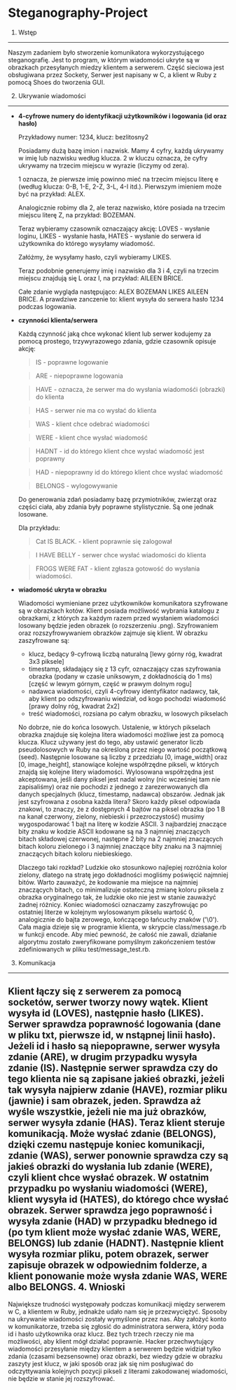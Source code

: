Steganography-Project
===========================

1. Wstęp
-------------------------

Naszym zadaniem było stworzenie komunikatora wykorzystującego steganografię. Jest to program, w którym wiadomości ukryte są w obrazkach przesyłanych miedzy klientem a serwerem.
Część sieciowa jest obsługiwana przez Sockety, Serwer jest napisany w C, a klient w Ruby z pomocą Shoes do tworzenia GUI.


2. Ukrywanie wiadomości
-------------------------

* **4-cyfrowe numery do identyfikacji użytkowników i logowania (id oraz hasło)**

	Przykładowy numer: 1234, klucz: bezlitosny2
	
	Posiadamy dużą bazę imion i nazwisk. Mamy 4 cyfry, każdą ukrywamy w imię lub nazwisku według klucza. 2 w kluczu oznacza, że cyfry ukrywamy na trzecim miejscu w wyrazie (liczymy od zera).
	
	1 oznacza, że pierwsze imię powinno mieć na trzecim miejscu literę e (według klucza: 0-B, 1-E, 2-Z, 3-L, 4-I itd.). Pierwszym imieniem może być na przykład: ALEX. 
	
	Analogicznie robimy dla 2, ale teraz nazwisko, które posiada na trzecim miejscu literę Z, na przykład: BOZEMAN. 
	
	Teraz wybieramy czasownik oznaczający akcję: LOVES - wysłanie loginu, LIKES - wysłanie hasła, HATES - wysłanie do serwera id użytkownika do którego wysyłamy wiadomość.
	
	Załóżmy, że wysyłamy hasło, czyli wybieramy LIKES.
	
	Teraz podobnie generujemy imię i nazwisko dla 3 i 4, czyli na trzecim miejscu znajdują się L oraz I, na przykład: AILEEN BRICE.
	
	Całe zdanie wygląda następująco: ALEX BOZEMAN LIKES  AILEEN BRICE. A prawdziwe zanczenie to: klient wysyła do serwera hasło 1234 podczas logowania.
	
	

* **czynności klienta/serwera**

	Każdą czynność jaką chce wykonać klient lub serwer kodujemy za pomocą prostego, trzywyrazowego zdania, gdzie czasownik opisuje akcję:
	>	IS - poprawne logowanie
	
	>	ARE - niepoprawne logowania
	
	>	HAVE - oznacza, że serwer ma do wysłania wiadomośći (obrazki) do klienta
	
	>	HAS - serwer nie ma co wysłać do klienta
	
	>	WAS - klient chce odebrać wiadomości
	
	>	WERE - klient chce wysłać wiadomość
	
	>	HADNT - id do którego klient chce wysłać wiadomość jest poprawny
	
	>	HAD - niepoprawny id do którego klient chce wysłać wiadomość
	
	>	BELONGS - wylogowywanie
	

	Do generowania zdań posiadamy bazę przymiotników, zwierząt oraz części ciała, aby zdania były poprawne stylistycznie. Są one jednak losowane.
	
	Dla przykładu:
	>	Cat IS BLACK. - klient poprawnie się zalogował
	
	>	I HAVE BELLY - serwer chce wysłać wiadomości do klienta
	
	>	FROGS WERE FAT - klient zgłasza gotowość do wysłania wiadomości.



* **wiadomość ukryta w obrazku**

    Wiadomości wymieniane przez użytkowników komunikatora szyfrowane są w obrazkach kotów. Klient posiada możliwość wybrania katalogu z obrazkami, z których za każdym razem przed wysłaniem wiadomości losowany będzie jeden obrazek (o rozszerzeniu .png). Szyfrowaniem oraz rozszyfrowywaniem obrazków zajmuje się klient. W obrazku zaszyfrowane są:
    *   klucz, bedący 9-cyfrową liczbą naturalną [lewy górny róg, kwadrat 3x3 piksele]
    *   timestamp, składający się z 13 cyfr, oznaczający czas szyfrowania obrazka (podany w czasie uniksowym, z dokładnością do 1 ms) [część w lewym górnym, część w prawym dolnym rogu]
    *   nadawca wiadomości, czyli 4-cyfrowy identyfikator nadawcy, tak, aby klient po odszyfrowaniu wiedział, od kogo pochodzi wiadomość [prawy dolny róg, kwadrat 2x2]
    *   treść wiadomości, rozsiana po całym obrazku, w losowych pikselach
    
    No dobrze, nie do końca losowych. Ustalenie, w których pikselach obrazka znajduje się kolejna litera wiadomości możliwe jest za pomocą klucza. Klucz używany jest do tego, aby ustawić generator liczb pseudolosowych w Ruby na określoną przez niego wartość początkową (seed). Następnie losowane są liczby z przedziału [0, image_width] oraz [0, image_height], stanowiące kolejne współrzędne pikseli, w których znajdą się kolejne litery wiadomości. Wylosowana współrzędna jest akceptowana, jeśli dany piksel jest nadal wolny (nic wcześniej tam nie zapisaliśmy) oraz nie pochodzi z jednego z zarezerwowanych dla danych specjalnych (klucz, timestamp, nadawca) obszarów.
    Jednak jak jest szyfrowana z osobna każda litera? Skoro każdy piksel odpowiada znakowi, to znaczy, że z dostępnych 4 bajtów na piksel obrazka (po 1 B na kanał czerwony, zielony, niebieski i przezroczystość) musimy wygospodarować 1 bajt na literę w kodzie ASCII. 3 najbardziej znaczące bity znaku w kodzie ASCII kodowane są na 3 najmniej znaczących bitach składowej czerwonej, następne 2 bity na 2 najmniej znaczących bitach koloru zielonego i 3 najmniej znaczące bity znaku na 3 najmniej znaczących bitach koloru niebieskiego.
    
    Dlaczego taki rozkład?
    Ludzkie oko stosunkowo najlepiej rozróżnia kolor zielony, dlatego na stratę jego dokładności mogliśmy poświęcić najmniej bitów. Warto zauważyć, że kodowanie ma miejsce na najmniej znaczących bitach, co minimalizuje ostateczną zmianę koloru piksela z obrazka oryginalnego tak, że ludzkie oko nie jest w stanie zauważyć żadnej różnicy.
    Koniec wiadomości oznaczamy zaszyfrowując po ostatniej literze w kolejnym wylosowanym pikselu wartość 0, analogicznie do bajta zerowego, kończącego łańcuchy znaków ('\0').
    Cała magia dzieje się w programie klienta, w skrypcie class/message.rb w funkcji encode. Aby mieć pewność, że całość nie zawali, działanie algorytmu zostało zweryfikowane pomyślnym zakończeniem testów zdefiniowanych w pliku test/message_test.rb.
    
3. Komunikacja
-------------------------

Klient łączy się z serwerem za pomocą socketów, serwer tworzy nowy wątek. Klient wysyła id (LOVES), następnie hasło (LIKES). Serwer sprawdza poprawność logowania (dane w pliku txt, pierwsze id, w nstąpnej linii hasło). 	Jeżeli id i hasło są niepoprawne, serwer wysyła zdanie (ARE), w drugim przypadku wysyła zdanie (IS). Następnie serwer sprawdza czy do tego klienta nie są zapisane jakieś obrazki, jeżeli tak wysyła najpierw zdanie (HAVE), rozmiar pliku (jawnie) i sam obrazek, jeden. Sprawdza aż wyśle wszystkie, jeżeli nie ma już obrazków, serwer wysyła zdanie (HAS). Teraz klient steruje komunikacją. Może wysłać zdanie (BELONGS), dzięki czemu następuje koniec komunikacji, zdanie (WAS), serwer ponownie sprawdza czy są jakieś obrazki do wysłania lub zdanie (WERE), czyli klient chce wysłać obrazek. W ostatnim przypadku po wysłaniu wiadomości (WERE), klient wysyła id (HATES), do którego chce wysłać obrazek. Serwer sprawdza jego poprawność i wysyła zdanie (HAD) w przypadku błednego id (po tym klient może wysłać zdanie WAS, WERE, BELONGS) lub zdanie (HADNT). Następnie klient wysyła rozmiar pliku, potem obrazek, serwer zapisuje obrazek w odpowiednim folderze, a klient ponowanie może wysła zdanie WAS, WERE albo BELONGS.
4. Wnioski
-------------------------	

Największe trudności występowały podczas komunikacji między serwerem w C, a klientem w Ruby, jednakże udało nam się je przezwyciężyć. Sposoby na ukrywanie wiadomości zostały wymyślone przez nas. Aby założyć konto w komunikatorze, trzeba się zgłosić do administratora serwera, który poda id i hasło użytkownika oraz klucz. Bez tych trzech rzeczy nie ma możliwości, aby klient mógł działać poprawnie. Hacker przechwytujący wiadomości przesyłanie między klientem a serwerem będzie widział tylko zdania (czasami bezsensowne) oraz obrazki, bez wiedzy gdzie w obrazku zaszyty jest klucz, w jaki sposób oraz jak się nim posługiwać do odczyttywania kolejnych pozycji pikseli z literami zakodowanej wiadomości, nie będzie w stanie jej rozszyfrować.

